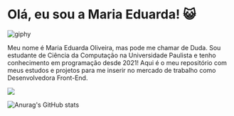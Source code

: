 ### <h1> Olá, eu sou a Maria Eduarda! 😺 </h1>
![giphy](https://github.com/dssduda/dssduda/assets/133231809/6a499abf-2faa-4c08-8de2-64c213055088)
<p>
  Meu nome é Maria Eduarda Oliveira, mas pode me chamar de Duda. Sou estudante de Ciência da Computação na Universidade Paulista e tenho conhecimento em programação desde 2021! Aqui é o meu repositório com meus estudos e projetos para me inserir no mercado de trabalho como Desenvolvedora Front-End. 
</p>
<a href = 'https://www.linkedin.com/in/mariaeduardaoliveira-wk/'><img src='https://img.shields.io/badge/linkedin-%230077B5.svg?style=for-the-badge&logo=linkedin&logoColor=white'></img></a>

![Anurag's GitHub stats](https://github-readme-stats.vercel.app/api?username=dssduda&?theme=rose&show_icons=true)


